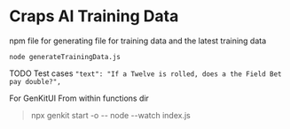 # Craps AI Training Data

npm file for generating file for training data and the latest training data

`node generateTrainingData.js`



TODO Test cases
`"text": "If a Twelve is rolled, does a the Field Bet pay double?",`

For GenKitUI
From within functions dir
> npx genkit start -o -- node --watch index.js
